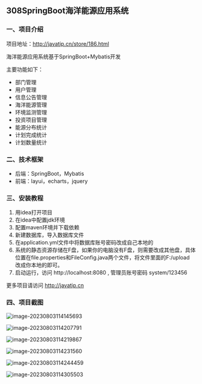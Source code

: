 ## 308SpringBoot海洋能源应用系统

### 一、项目介绍

项目地址：http://javatip.cn/store/186.html

海洋能源应用系统基于SpringBoot+Mybatis开发

主要功能如下：

- 部门管理
- 用户管理
- 信息公告管理
- 海洋能源管理
- 环境监测管理
- 投资项目管理
- 能源分布统计
- 计划完成统计
- 计划数量统计

### 二、技术框架

- 后端：SpringBoot，Mybatis
- 前端：layui，echarts，jquery

### 三、安装教程

1. 用idea打开项目
2. 在idea中配置jdk环境
3. 配置maven环境并下载依赖
4. 新建数据库，导入数据库文件
5. 在application.yml文件中将数据库账号密码改成自己本地的
6. 系统的静态资源存储在F盘，如果你的电脑没有F盘，则需要改成其他盘，具体位置在file.properties和FileConfig.java两个文件，将文件里面的F:/upload 改成你本地的即可。
7. 启动运行，访问 http://localhost:8080  , 管理员账号密码 system/123456 

更多项目请访问 http://javatip.cn

### 四、项目截图

![image-20230803114145693](http://image.javatip.cn/bysj/20230803114146.png)

![image-20230803114207791](http://image.javatip.cn/bysj/20230803114207.png)

![image-20230803114219867](http://image.javatip.cn/bysj/20230803114219.png)

![image-20230803114231560](http://image.javatip.cn/bysj/20230803114231.png)

![image-20230803114244459](http://image.javatip.cn/bysj/20230803114244.png)

![image-20230803114305503](http://image.javatip.cn/bysj/20230803114305.png)

